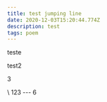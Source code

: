 ```yaml
---
title: test jumping line
date: 2020-12-03T15:20:44.774Z
description: test
tags: poem
---
```

teste

test2

3 

\    123 --- 6